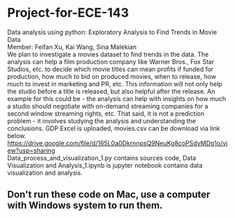# Project-for-ECE-143
Data analysis using python: Exploratory Analysis to Find Trends in Movie Data  
Member: Feifan Xu, Kai Wang, Sina Malekian  
We plan to investigate a movies dataset to find trends in the data. The analysis can help a film production company like Warner Bros., Fox Star Studios, etc. to decide which movie titles can mean profits if funded for production, how much to bid on produced movies, when to release, how much to invest in marketing and PR, etc. This information will not only help the studio before a title is released, but also helpful after the release. An example for this could be - the analysis can help with insights on how much a studio should negotiate with on-demand streaming companies for a second window streaming rights, etc. That said, it is not a prediction problem - it involves studying the analysis and understanding the conclusions.
GDP Excel is uploaded, movies.csv can be download via link below. 
https://drive.google.com/file/d/165L0a0DkrnnpsQ9NeuKg8coPSdvMDq1o/view?usp=sharing  
Data_process_and_visualization_1.py contains sources code, Data Visualization and Analysis_1.ipynb is jupyter notebook contains data
visualization and analysis.
## Don't run these code on Mac, use a computer with Windows system to run them.
